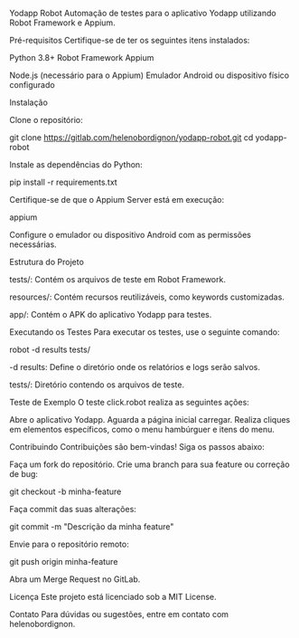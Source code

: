 Yodapp Robot
Automação de testes para o aplicativo Yodapp utilizando Robot Framework e Appium.

Pré-requisitos
Certifique-se de ter os seguintes itens instalados:

Python 3.8+
Robot Framework
Appium

Node.js (necessário para o Appium)
Emulador Android ou dispositivo físico configurado


Instalação


Clone o repositório:

git clone https://gitlab.com/helenobordignon/yodapp-robot.git
cd yodapp-robot




Instale as dependências do Python:

pip install -r requirements.txt




Certifique-se de que o Appium Server está em execução:

appium




Configure o emulador ou dispositivo Android com as permissões necessárias.



Estrutura do Projeto


tests/: Contém os arquivos de teste em Robot Framework.

resources/: Contém recursos reutilizáveis, como keywords customizadas.

app/: Contém o APK do aplicativo Yodapp para testes.


Executando os Testes
Para executar os testes, use o seguinte comando:

robot -d results tests/




-d results: Define o diretório onde os relatórios e logs serão salvos.

tests/: Diretório contendo os arquivos de teste.


Teste de Exemplo
O teste click.robot realiza as seguintes ações:

Abre o aplicativo Yodapp.
Aguarda a página inicial carregar.
Realiza cliques em elementos específicos, como o menu hambúrguer e itens do menu.


Contribuindo
Contribuições são bem-vindas! Siga os passos abaixo:

Faça um fork do repositório.
Crie uma branch para sua feature ou correção de bug:

git checkout -b minha-feature



Faça commit das suas alterações:

git commit -m "Descrição da minha feature"



Envie para o repositório remoto:

git push origin minha-feature



Abra um Merge Request no GitLab.


Licença
Este projeto está licenciado sob a MIT License.

Contato
Para dúvidas ou sugestões, entre em contato com helenobordignon.
